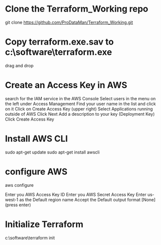 # Clone the Terraform_Working repo
git clone https://github.com/ProDataMan/Terraform_Working.git

# Copy terraform.exe.sav to c:\software\terraform.exe
drag and drop

# Create an Access Key in AWS
search for the IAM service in the AWS Console
Select users in the menu on the left under Access Management
Find your user name in the list and click on it
Click on Create Access Key (upper right)
Select Applications running outside of AWS
Click Next
Add a description to your key (Deployment Key)
Click Create Access Key

# Install AWS CLI
sudo apt-get update
sudo apt-get install awscli

# configure AWS
aws configure

Enter you AWS Access Key ID
Enter you AWS Secret Access Key
Enter us-west-1 as the Default region name
Accept the Default output format [None] (press enter)

# Initialize Terraform
c:\software\terraform init
